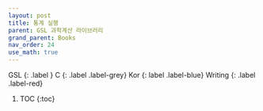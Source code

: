 ```yaml
---
layout: post
title: 통계 실행
parent: GSL 과학계산 라이브러리
grand_parent: Books
nav_order: 24
use_math: true
---
```


GSL
{: .label }
C
{: .label .label-grey}
Kor
{: label .label-blue}
Writing
{: .label .label-red}

1. TOC
{:toc}


